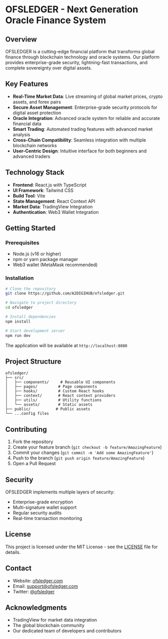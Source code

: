 # OFSLEDGER - Next Generation Oracle Finance System

## Overview

OFSLEDGER is a cutting-edge financial platform that transforms global finance through blockchain technology and oracle systems. Our platform provides enterprise-grade security, lightning-fast transactions, and complete sovereignty over digital assets.

## Key Features

- **Real-Time Market Data**: Live streaming of global market prices, crypto assets, and forex pairs
- **Secure Asset Management**: Enterprise-grade security protocols for digital asset protection
- **Oracle Integration**: Advanced oracle system for reliable and accurate financial data
- **Smart Trading**: Automated trading features with advanced market analysis
- **Cross-Chain Compatibility**: Seamless integration with multiple blockchain networks
- **User-Centric Design**: Intuitive interface for both beginners and advanced traders

## Technology Stack

- **Frontend**: React.js with TypeScript
- **UI Framework**: Tailwind CSS
- **Build Tool**: Vite
- **State Management**: React Context API
- **Market Data**: TradingView Integration
- **Authentication**: Web3 Wallet Integration

## Getting Started

### Prerequisites

- Node.js (v16 or higher)
- npm or yarn package manager
- Web3 wallet (MetaMask recommended)

### Installation

```bash
# Clone the repository
git clone https://github.com/A2DIGIHUB/ofsledger.git

# Navigate to project directory
cd ofsledger

# Install dependencies
npm install

# Start development server
npm run dev
```

The application will be available at `http://localhost:8080`

## Project Structure

```
ofsledger/
├── src/
│   ├── components/     # Reusable UI components
│   ├── pages/         # Page components
│   ├── hooks/         # Custom React hooks
│   ├── context/       # React context providers
│   ├── utils/         # Utility functions
│   └── assets/        # Static assets
├── public/           # Public assets
└── ...config files
```

## Contributing

1. Fork the repository
2. Create your feature branch (`git checkout -b feature/AmazingFeature`)
3. Commit your changes (`git commit -m 'Add some AmazingFeature'`)
4. Push to the branch (`git push origin feature/AmazingFeature`)
5. Open a Pull Request

## Security

OFSLEDGER implements multiple layers of security:
- Enterprise-grade encryption
- Multi-signature wallet support
- Regular security audits
- Real-time transaction monitoring

## License

This project is licensed under the MIT License - see the [LICENSE](LICENSE) file for details.

## Contact

- Website: [ofsledger.com](https://ofsledger.com)
- Email: support@ofsledger.com
- Twitter: [@ofsledger](https://twitter.com/ofsledger)

## Acknowledgments

- TradingView for market data integration
- The global blockchain community
- Our dedicated team of developers and contributors
